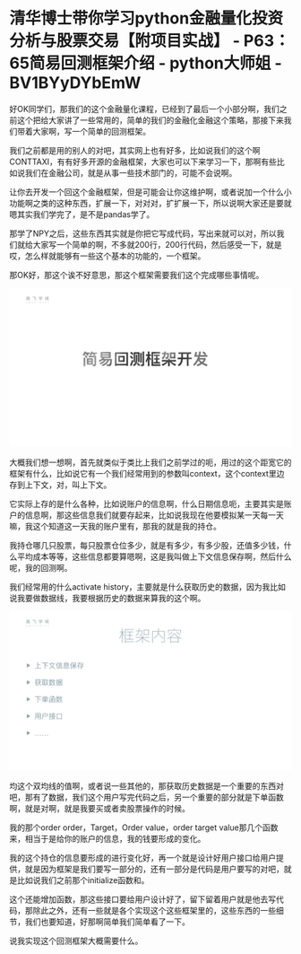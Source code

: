 # 清华博士带你学习python金融量化投资分析与股票交易【附项目实战】 - P63：65简易回测框架介绍 - python大师姐 - BV1BYyDYbEmW

好OK同学们，那我们的这个金融量化课程，已经到了最后一个小部分啊，我们之前这个把给大家讲了一些常用的，简单的我们的金融化金融这个策略，那接下来我们带着大家啊，写一个简单的回测框架。

我们之前都是用的别人的对吧，其实网上也有好多，比如说我们的这个啊CONTTAXI，有有好多开源的金融框架，大家也可以下来学习一下，那啊有些比如说我们在金融公司，就是从事一些技术部门的，可能不会说啊。

让你去开发一个回这个金融框架，但是可能会让你这维护啊，或者说加一个什么小功能啊之类的这种东西，扩展一下，对对对，扩扩展一下，所以说啊大家还是要就嗯其实我们学完了，是不是pandas学了。

那学了NPY之后，这些东西其实就是你把它写成代码，写出来就可以对，所以我们就给大家写一个简单的啊，不多就200行，200行代码，然后感受一下，就是哎，怎么样就能够有一些这个基本的功能的，一个框架。

那OK好，那这个诶不好意思，那这个框架需要我们这个完成哪些事情呢。

![](img/a35fb0f4820ba68ba0d4e784815585fa_1.png)

大概我们想一想啊，首先就类似于类比上我们之前学过的呃，用过的这个距宽它的框架有什么，比如说它有一个我们经常用到的参数叫context，这个context里边存到上下文，对，叫上下文。

它实际上存的是什么各种，比如说账户的信息啊，什么日期信息呃，主要其实是账户的信息啊，那这些信息我们就要存起来，比如说我现在他要模拟某一天每一天嘛，我这个知道这一天我的账户里有，那我的就是我的持仓。

我持仓哪几只股票，每只股票仓位多少，就是有多少，有多少股，还值多少钱，什么平均成本等等，这些信息都要算嗯啊，这是我叫做上下文信息保存啊，然后什么呢，我的回测啊。

我们经常用的什么activate history，主要就是什么获取历史的数据，因为我比如说我要做数据线，我要根据历史的数据来算我的这个啊。



![](img/a35fb0f4820ba68ba0d4e784815585fa_3.png)

均这个双均线的值啊，或者说一些其他的，那获取历史数据是一个重要的东西对吧，那有了数据，我们这个用户写完代码之后，另一个重要的部分就是下单函数啊，就是对啊，就是我要买或者卖股票操作的时候。

我的那个order order，Target，Order value，order target value那几个函数来，相当于是给你的账户的信息，我的钱要形成的变化。

我的这个持仓的信息要形成的进行变化好，再一个就是设计好用户接口给用户提供，就是因为框架是我们要写一部分的，还有一部分是代码是用户要写的对吧，就是比如说我们之前那个initialize函数和。

这个还能增加函数，那这些接口要给用户设计好了，留下留着用户就是他去写代码，那除此之外，还有一些就是各个实现这个这些框架里的，这些东西的一些细节，我们也要知道，好那啊简单我们简单看了一下。

说我实现这个回测框架大概需要什么。